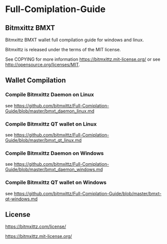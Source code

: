 # Full-Comiplation-Guide

## Bitmxittz BMXT

Bitmxittz BMXT wallet full compilation guide for windows and linux.

Bitmxittz is released under the terms of the MIT license.

See COPYING for more information https://bitmxittz.mit-license.org/ or see http://opensource.org/licenses/MIT.


Wallet Compilation
------------------

### Compile Bitmxittz Daemon on Linux

see https://github.com/bitmxittz/Full-Comiplation-Guide/blob/master/bmxt_daemon_linux.md


### Compile Bitmxittz QT wallet on Linux

see https://github.com/bitmxittz/Full-Comiplation-Guide/blob/master/bmxt_qt_linux.md


### Compile Bitmxittz Daemon on Windows

see https://github.com/bitmxittz/Full-Comiplation-Guide/blob/master/bmxt_daemon_windows.md

### Compile Bitmxittz QT wallet on Windows

see https://github.com/bitmxittz/Full-Comiplation-Guide/blob/master/bmxt-qt-windows.md


## License

https://bitmxittz.com/license/

https://bitmxittz.mit-license.org/
